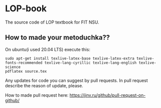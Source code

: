 # LOP-book
The source code of LOP textbook for FIT NSU.

## How to made your metoduchka??
On ubuntu(i used 20.04 LTS) execute this:
```
sudo apt-get install texlive-latex-base texlive-latex-extra texlive-fonts-recommended texlive-lang-cyrillic texlive-lang-english texlive-science
pdflatex source.tex
```

Any updates for code you can suggest by pull requests. In pull request describe the reason of update, please.

How to made pull request here: https://jinv.ru/github/pull-request-on-github/

